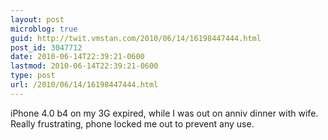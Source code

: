 ```yaml
---
layout: post
microblog: true
guid: http://twit.vmstan.com/2010/06/14/16198447444.html
post_id: 3047712
date: 2010-06-14T22:39:21-0600
lastmod: 2010-06-14T22:39:21-0600
type: post
url: /2010/06/14/16198447444.html
---
```

iPhone 4.0 b4 on my 3G expired, while I was out on anniv dinner with wife. Really frustrating, phone locked me out to prevent any use.
